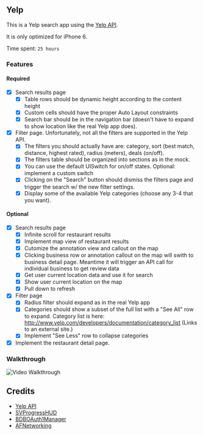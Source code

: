 ## Yelp

This is a Yelp search app using the [Yelp API](http://www.yelp.com/developers/documentation/v2/search_api).

It is only optimized for iPhone 6.

Time spent: `25 hours`

### Features

#### Required

- [x] Search results page
   - [x] Table rows should be dynamic height according to the content height
   - [x] Custom cells should have the proper Auto Layout constraints
   - [x] Search bar should be in the navigation bar (doesn't have to expand to show location like the real Yelp app does).
- [x] Filter page. Unfortunately, not all the filters are supported in the Yelp API.
   - [x] The filters you should actually have are: category, sort (best match, distance, highest rated), radius (meters), deals (on/off).
   - [x] The filters table should be organized into sections as in the mock.
   - [x] You can use the default UISwitch for on/off states. Optional: implement a custom switch
   - [x] Clicking on the "Search" button should dismiss the filters page and trigger the search w/ the new filter settings.
   - [x] Display some of the available Yelp categories (choose any 3-4 that you want).

#### Optional

- [x] Search results page
   - [x] Infinite scroll for restaurant results
   - [x] Implement map view of restaurant results
   - [x] Cutomize the annotation view and callout on the map
   - [x] Clicking business row or annotation callout on the map will swith to business detail page. Meantime it will trigger an API call for individual business to get review data
   - [x] Get user current location data and use it for search
   - [x] Show user current location on the map
   - [x] Pull down to refresh
- [x] Filter page
   - [x] Radius filter should expand as in the real Yelp app
   - [x] Categories should show a subset of the full list with a "See All" row to expand. Category list is here: http://www.yelp.com/developers/documentation/category_list (Links to an external site.)
   - [x] Implement "See Less" row to collapse categories
- [x] Implement the restaurant detail page.

### Walkthrough

![Video Walkthrough](yelpDemo.gif)

Credits
---------
* [Yelp API](http://www.yelp.com/developers/documentation/v2/search_api)
* [SVProgressHUD](https://github.com/TransitApp/SVProgressHUD)
* [BDBOAuth1Manager](https://github.com/bdbergeron/BDBOAuth1Manager)
* [AFNetworking](https://github.com/AFNetworking/AFNetworking)
